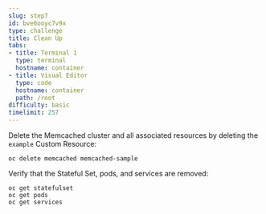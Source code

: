 ```yaml
---
slug: step7
id: bve6ooyc7v9x
type: challenge
title: Clean Up
tabs:
- title: Terminal 1
  type: terminal
  hostname: container
- title: Visual Editor
  type: code
  hostname: container
  path: /root
difficulty: basic
timelimit: 257
---
```

Delete the Memcached cluster and all associated resources by deleting the `example` Custom Resource:

```
oc delete memcached memcached-sample
```

Verify that the Stateful Set, pods, and services are removed:

```
oc get statefulset
oc get pods
oc get services
```